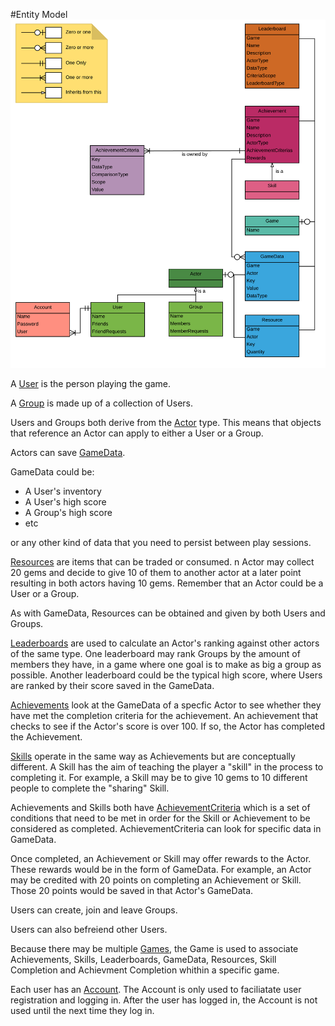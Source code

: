 #Entity Model
![Entity Model](../images/diagrams/entitymodel-webapi-userfacing.png)

A [User](/features/user.html) is the person playing the game. 

A [Group](/features/group.html) is made up of a collection of Users.

Users and Groups both derive from the [Actor](/features/actor.html) type. 
This means that objects that reference an Actor can apply to either a User or a Group.

Actors can save [GameData](/features/gameData.html).

GameData could be:
* A User's inventory
* A User's high score
* A Group's high score
* etc

or any other kind of data that you need to persist between play sessions.
 
[Resources](/features/resource.html) are items that can be traded or consumed. 
n Actor may collect 20 gems and decide to give 10 of them to another actor at a later point resulting in both actors having 10 gems.
Remember that an Actor could be a User or a Group. 

As with GameData, Resources can be obtained and given by both Users and Groups.

[Leaderboards](/features/leaderboard.html) are used to calculate an Actor's ranking against other actors of the same type.
One leaderboard may rank Groups by the amount of members they have, in a game where one goal is to make as big a group as possible.
Another leaderboard could be the typical high score, where Users are ranked by their score saved in the GameData.

[Achievements](/features/achievement.html) look at the GameData of a specfic Actor to see whether they have met the completion criteria for the achievement.
An achievement that checks to see if the Actor's score is over 100. If so, the Actor has completed the Achievement.

[Skills](/features/skill.html) operate in the same way as Achievements but are conceptually different.
A Skill has the aim of teaching the player a "skill" in the process to completing it.
For example, a Skill may be to give 10 gems to 10 different people to complete the "sharing" Skill.

Achievements and Skills both have [AchievementCriteria](/concepts/criteria.html) which is a set of conditions that need to be met in order for the Skill or Achievement to be considered as completed.
AchievementCriteria can look for specific data in GameData.

Once completed, an Achievement or Skill may offer rewards to the Actor. These rewards would be in the form of GameData. 
For example, an Actor may be credited with 20 points on completing an Achievement or Skill.
Those 20 points would be saved in that Actor's GameData.

Users can create, join and leave Groups.

Users can also befreiend other Users.

Because there may be multiple [Games](/features/game.html), the Game is used to associate Achievements, Skills, Leaderboards, GameData, Resources, Skill Completion and Achievment Completion whithin a specific game.

Each user has an [Account](/concepts/account.html).
The Account is only used to faciliatate user registration and logging in.
After the user has logged in, the Account is not used until the next time they log in.